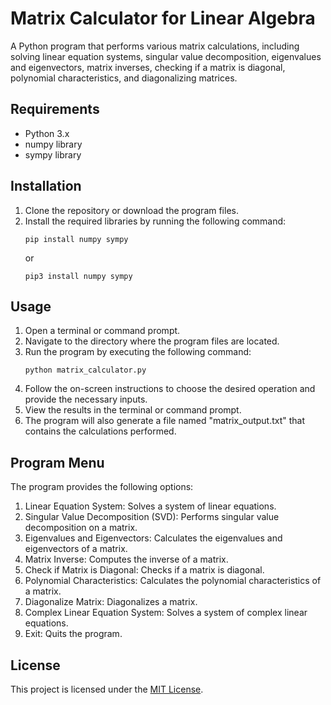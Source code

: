 # Matrix Calculator for Linear Algebra

A Python program that performs various matrix calculations, including solving linear equation systems, singular value decomposition, eigenvalues and eigenvectors, matrix inverses, checking if a matrix is diagonal, polynomial characteristics, and diagonalizing matrices.

## Requirements

- Python 3.x
- numpy library
- sympy library

## Installation

1. Clone the repository or download the program files.
2. Install the required libraries by running the following command:
   ```
   pip install numpy sympy
   ```
   or
   ```
   pip3 install numpy sympy
   ```

## Usage

1. Open a terminal or command prompt.
2. Navigate to the directory where the program files are located.
3. Run the program by executing the following command:
   ```
   python matrix_calculator.py
   ```
4. Follow the on-screen instructions to choose the desired operation and provide the necessary inputs.
5. View the results in the terminal or command prompt.
6. The program will also generate a file named "matrix_output.txt" that contains the calculations performed.

## Program Menu

The program provides the following options:

1. Linear Equation System: Solves a system of linear equations.
2. Singular Value Decomposition (SVD): Performs singular value decomposition on a matrix.
3. Eigenvalues and Eigenvectors: Calculates the eigenvalues and eigenvectors of a matrix.
4. Matrix Inverse: Computes the inverse of a matrix.
5. Check if Matrix is Diagonal: Checks if a matrix is diagonal.
6. Polynomial Characteristics: Calculates the polynomial characteristics of a matrix.
7. Diagonalize Matrix: Diagonalizes a matrix.
8. Complex Linear Equation System: Solves a system of complex linear equations.
9. Exit: Quits the program.

## License

This project is licensed under the [MIT License](LICENSE).
```

